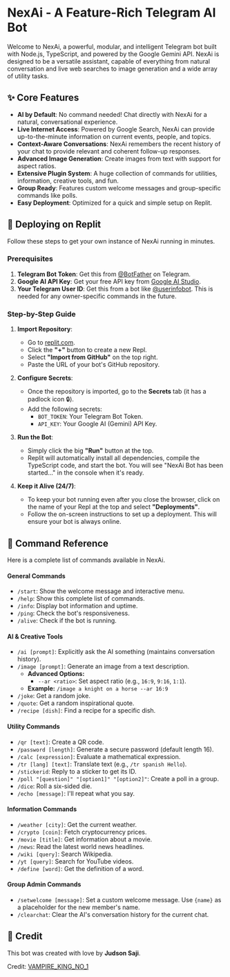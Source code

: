 # NexAi - A Feature-Rich Telegram AI Bot

Welcome to NexAi, a powerful, modular, and intelligent Telegram bot built with Node.js, TypeScript, and powered by the Google Gemini API. NexAi is designed to be a versatile assistant, capable of everything from natural conversation and live web searches to image generation and a wide array of utility tasks.

## ✨ Core Features

- **AI by Default**: No command needed! Chat directly with NexAi for a natural, conversational experience.
- **Live Internet Access**: Powered by Google Search, NexAi can provide up-to-the-minute information on current events, people, and topics.
- **Context-Aware Conversations**: NexAi remembers the recent history of your chat to provide relevant and coherent follow-up responses.
- **Advanced Image Generation**: Create images from text with support for aspect ratios.
- **Extensive Plugin System**: A huge collection of commands for utilities, information, creative tools, and fun.
- **Group Ready**: Features custom welcome messages and group-specific commands like polls.
- **Easy Deployment**: Optimized for a quick and simple setup on Replit.

## 🚀 Deploying on Replit

Follow these steps to get your own instance of NexAi running in minutes.

### Prerequisites

1.  **Telegram Bot Token**: Get this from [@BotFather](https://t.me/BotFather) on Telegram.
2.  **Google AI API Key**: Get your free API key from [Google AI Studio](https://aistudio.google.com/app/apikey).
3.  **Your Telegram User ID**: Get this from a bot like [@userinfobot](https://t.me/userinfobot). This is needed for any owner-specific commands in the future.

### Step-by-Step Guide

1.  **Import Repository**:
    *   Go to [replit.com](https://replit.com).
    *   Click the **"+"** button to create a new Repl.
    *   Select **"Import from GitHub"** on the top right.
    *   Paste the URL of your bot's GitHub repository.

2.  **Configure Secrets**:
    *   Once the repository is imported, go to the **Secrets** tab (it has a padlock icon 🔒).
    *   Add the following secrets:
        *   `BOT_TOKEN`: Your Telegram Bot Token.
        *   `API_KEY`: Your Google AI (Gemini) API Key.

3.  **Run the Bot**:
    *   Simply click the big **"Run"** button at the top.
    *   Replit will automatically install all dependencies, compile the TypeScript code, and start the bot. You will see "NexAi Bot has been started..." in the console when it's ready.

4.  **Keep it Alive (24/7)**:
    *   To keep your bot running even after you close the browser, click on the name of your Repl at the top and select **"Deployments"**.
    *   Follow the on-screen instructions to set up a deployment. This will ensure your bot is always online.

## 🤖 Command Reference

Here is a complete list of commands available in NexAi.

#### General Commands
- `/start`: Show the welcome message and interactive menu.
- `/help`: Show this complete list of commands.
- `/info`: Display bot information and uptime.
- `/ping`: Check the bot's responsiveness.
- `/alive`: Check if the bot is running.

#### AI & Creative Tools
- `/ai [prompt]`: Explicitly ask the AI something (maintains conversation history).
- `/image [prompt]`: Generate an image from a text description.
  - **Advanced Options:**
    - `--ar <ratio>`: Set aspect ratio (e.g., `16:9`, `9:16`, `1:1`).
  - **Example:** `/image a knight on a horse --ar 16:9`
- `/joke`: Get a random joke.
- `/quote`: Get a random inspirational quote.
- `/recipe [dish]`: Find a recipe for a specific dish.

#### Utility Commands
- `/qr [text]`: Create a QR code.
- `/password [length]`: Generate a secure password (default length 16).
- `/calc [expression]`: Evaluate a mathematical expression.
- `/tr [lang] [text]`: Translate text (e.g., `/tr spanish Hello`).
- `/stickerid`: Reply to a sticker to get its ID.
- `/poll "[question]" "[option1]" "[option2]"`: Create a poll in a group.
- `/dice`: Roll a six-sided die.
- `/echo [message]`: I'll repeat what you say.

#### Information Commands
- `/weather [city]`: Get the current weather.
- `/crypto [coin]`: Fetch cryptocurrency prices.
- `/movie [title]`: Get information about a movie.
- `/news`: Read the latest world news headlines.
- `/wiki [query]`: Search Wikipedia.
- `/yt [query]`: Search for YouTube videos.
- `/define [word]`: Get the definition of a word.

#### Group Admin Commands
- `/setwelcome [message]`: Set a custom welcome message. Use `{name}` as a placeholder for the new member's name.
- `/clearchat`: Clear the AI's conversation history for the current chat.

## 👤 Credit

This bot was created with love by **Judson Saji**.

Credit: [VAMPIRE_KING_NO_1](https://t.me/VAMPIRE_KING_NO_1)